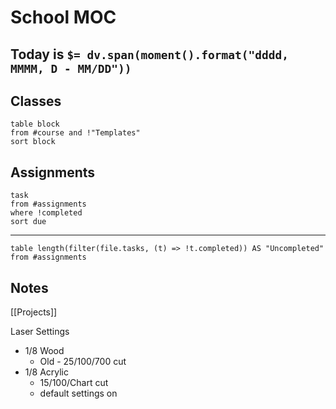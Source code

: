 # School MOC

## Today is `$= dv.span(moment().format("dddd, MMMM, D - MM/DD"))`

## Classes

```dataview
table block
from #course and !"Templates"
sort block
```

## Assignments
```dataview
task
from #assignments
where !completed
sort due
```
---
```dataview
table length(filter(file.tasks, (t) => !t.completed)) AS "Uncompleted"
from #assignments

```

## Notes

[[Projects]]

Laser Settings
- 1/8 Wood
	- Old - 25/100/700 cut
- 1/8 Acrylic
	- 15/100/Chart cut
	- default settings on 